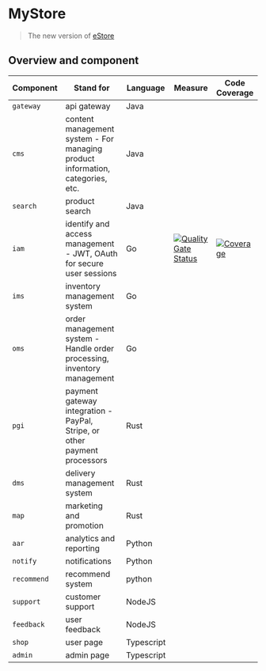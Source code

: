 # MyStore

> The new version of [eStore](https://github.com/tanhaok/eStore)

## Overview and component

|Component| Stand for| Language | Measure | Code Coverage |
| -- | -- | -- | -- | -- |
| `gateway`| api gateway| Java | | |
| `cms`| content management system -  For managing product information, categories, etc.| Java | | |
| `search` | product search | Java | | |
| `iam`| identify and access management - JWT, OAuth for secure user sessions| Go | [![Quality Gate Status](https://sonarcloud.io/api/project_badges/measure?project=megastore_iam&metric=alert_status)](https://sonarcloud.io/summary/new_code?id=megastore_iam) | [![Coverage](https://sonarcloud.io/api/project_badges/measure?project=megastore_iam&metric=coverage)](https://sonarcloud.io/summary/new_code?id=megastore_iam)|
| `ims`| inventory management system| Go | | |
| `oms`| order management system - Handle order processing, inventory management| Go | | |
| `pgi`| payment gateway integration - PayPal, Stripe, or other payment processors | Rust | | |
| `dms`| delivery management system | Rust | | |
| `map`| marketing and promotion | Rust | | |
| `aar`| analytics and reporting | Python | | |
| `notify`| notifications | Python | | |
| `recommend` | recommend system | python | | |
| `support` | customer support | NodeJS | | |
| `feedback`| user feedback | NodeJS| | |
| `shop`| user page| Typescript | | |
| `admin`| admin page| Typescript | | |
